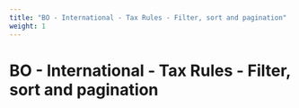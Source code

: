 ```yaml
---
title: "BO - International - Tax Rules - Filter, sort and pagination"
weight: 1
---
```


# BO - International - Tax Rules - Filter, sort and pagination
